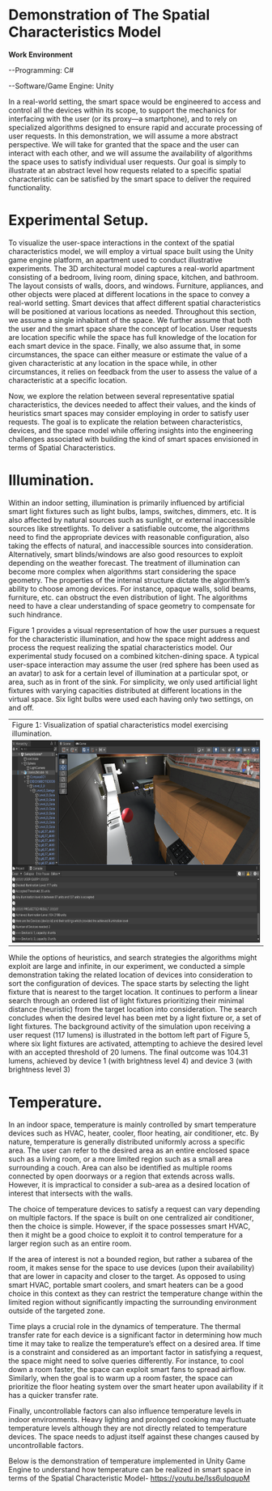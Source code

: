 # Demonstration of The Spatial Characteristics Model

**Work Environment**

--Programming: C#

--Software/Game Engine: Unity

In a real-world setting, the smart space would be engineered to access and control all the devices within its scope, to support the mechanics for interfacing with the user (or its proxy—a smartphone), and to rely on specialized algorithms designed to ensure rapid and accurate processing of user requests. In this demonstration, we will assume a more abstract perspective.  We will take for granted that the space and the user can interact with each other, and we will assume the availability of algorithms the space uses to satisfy individual user requests. Our goal is simply to illustrate at an abstract level how requests related to a specific spatial characteristic can be satisfied by the smart space to deliver the required functionality. 

# Experimental Setup.
To visualize the user-space interactions in the context of the spatial characteristics model, we will employ a virtual space built using the Unity game engine platform, an apartment used to conduct illustrative experiments.  The 3D architectural model captures a real-world apartment consisting of a bedroom, living room, dining space, kitchen, and bathroom. The layout consists of walls, doors, and windows. Furniture, appliances, and other objects were placed at different locations in the space to convey a real-world setting. Smart devices that affect different spatial characteristics will be positioned at various locations as needed. Throughout this section, we assume a single inhabitant of the space.  We further assume that both the user and the smart space share the concept of location.  User requests are location specific while the space has full knowledge of the location for each smart device in the space. Finally, we also assume that, in some circumstances, the space can either measure or estimate the value of a given characteristic at any location in the space while, in other circumstances, it relies on feedback from the user to assess the value of a characteristic at a specific location.

Now, we explore the relation between several representative spatial characteristics, the devices needed to affect their values, and the kinds of heuristics smart spaces may consider employing in order to satisfy user requests.  The goal is to explicate the relation between characteristics, devices, and the space model while offering insights into the engineering challenges associated with building the kind of smart spaces envisioned in terms of Spatial Characteristics.

# Illumination.  

Within an indoor setting, illumination is primarily influenced by artificial smart light fixtures such as light bulbs, lamps, switches, dimmers, etc. It is also affected by natural sources such as sunlight, or external inaccessible sources like streetlights. To deliver a satisfiable outcome, the algorithms need to find the appropriate devices with reasonable configuration, also taking the effects of natural, and inaccessible sources into consideration. Alternatively, smart blinds/windows are also good resources to exploit depending on the weather forecast. The treatment of illumination can become more complex when algorithms start considering the space geometry. The properties of the internal structure dictate the algorithm’s ability to choose among devices. For instance, opaque walls, solid beams, furniture, etc. can obstruct the even distribution of light. The algorithms need to have a clear understanding of space geometry to compensate for such hindrance.

Figure 1 provides a visual representation of how the user pursues a request for the characteristic illumination, and how the space might address and process the request realizing the spatial characteristics model. Our experimental study focused on a combined kitchen-dining space. A typical user-space interaction may assume the user (red sphere has been used as an avatar) to ask for a certain level of illumination at a particular spot, or area, such as in front of the sink. For simplicity, we only used artificial light fixtures with varying capacities distributed at different locations in the virtual space. Six light bulbs were used each having only two settings, on and off.

<table>
  <tr>
    <td>Figure 1: Visualization of spatial characteristics model exercising illumination.</td>
  </tr>
  <tr>
    <td><img src="https://github.com/HamimAdal/Demonstration-Spatial-Characteristics-in-Unity-Engine/blob/main/Figure_demo/illumiantion.png" width=800 height=400></td>
  </tr>
</table>

While the options of heuristics, and search strategies the algorithms might exploit are large and infinite, in our experiment, we conducted a simple demonstration taking the related location of devices into consideration to sort the configuration of devices. The space starts by selecting the light fixture that is nearest to the target location. It continues to perform a linear search through an ordered list of light fixtures prioritizing their minimal distance (heuristic) from the target location into consideration. The search concludes when the desired level has been met by a light fixture or, a set of light fixtures. The background activity of the simulation upon receiving a user request (117 lumens) is illustrated in the bottom left part of Figure 5, where six light fixtures are activated, attempting to achieve the desired level with an accepted threshold of 20 lumens. The final outcome was 104.31 lumens, achieved by device 1 (with brightness level 4) and device 3 (with brightness level 3)

# Temperature.  

In an indoor space, temperature is mainly controlled by smart temperature devices such as HVAC, heater, cooler, floor heating, air conditioner, etc. By nature, temperature is generally distributed uniformly across a specific area. The user can refer to the desired area as an entire enclosed space such as a living room, or a more limited region such as a small area surrounding a couch. Area can also be identified as multiple rooms connected by open doorways or a region that extends across walls. However, it is impractical to consider a sub-area as a desired location of interest that intersects with the walls.

The choice of temperature devices to satisfy a request can vary depending on multiple factors. If the space is built on one centralized air conditioner, then the choice is simple. However, if the space possesses smart HVAC, then it might be a good choice to exploit it to control temperature for a larger region such as an entire room. 

If the area of interest is not a bounded region, but rather a subarea of the room, it makes sense for the space to use devices (upon their availability) that are lower in capacity and closer to the target. As opposed to using smart HVAC, portable smart coolers, and smart heaters can be a good choice in this context as they can restrict the temperature change within the limited region without significantly impacting the surrounding environment outside of the targeted zone. 

Time plays a crucial role in the dynamics of temperature. The thermal transfer rate for each device is a significant factor in determining how much time it may take to realize the temperature’s effect on a desired area. If time is a constraint and considered as an important factor in satisfying a request, the space might need to solve queries differently. For instance, to cool down a room faster, the space can exploit smart fans to spread airflow. Similarly, when the goal is to warm up a room faster, the space can prioritize the floor heating system over the smart heater upon availability if it has a quicker transfer rate. 

Finally, uncontrollable factors can also influence temperature levels in indoor environments. Heavy lighting and prolonged cooking may fluctuate temperature levels although they are not directly related to temperature devices. The space needs to adjust itself against these changes caused by uncontrollable factors.

Below is the demonstration of temperature implemented in Unity Game Engine to understand how temperature can be realized in smart space in terms of the Spatial Characteristic Model-
https://youtu.be/Iss6uIpqupM



